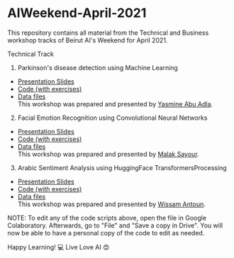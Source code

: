 # AIWeekend-April-2021
This repository contains all material from the Technical and Business workshop tracks of Beirut AI's Weekend for April 2021.

Technical Track
1. Parkinson's disease detection using Machine Learning
- [Presentation Slides](https://docs.google.com/presentation/d/1FB1BtOh0ZGYoTXu1oYpgvlZbp0J__lkK9aWal-Ux5dE/edit?usp=sharing)
- [Code (with exercises)](https://colab.research.google.com/drive/1Gxe7PfCjVkdSlrwgUIH05q67cWRW9stS?usp=sharing)
- [Data files](https://drive.google.com/file/d/1yurl81Yo_4GpjY29uERGuAOBfLwuU0Mb/view?usp=sharing) <br>
This workshop was prepared and presented by [Yasmine Abu Adla](https://lb.linkedin.com/in/yasmine-a-abu-adla-3b99471b6).

2. Facial Emotion Recognition using Convolutional Neural Networks
- [Presentation Slides](https://drive.google.com/file/d/1gF8BPip1MaJaWvdo6Grn-AqSF2926bKc/view?usp=sharing)
- [Code (with exercises)](https://drive.google.com/file/d/1l7UbeclqqRt-qQe0UzvaaGBlXlZ91Ymb/view?usp=sharing)
- [Data files](https://www.dropbox.com/s/dbde3a58uoe657b/dataset.zip?dl=0) <br>
This workshop was prepared and presented by [Malak Sayour](https://www.linkedin.com/in/malak-sayour-25700319a/).

3. Arabic Sentiment Analysis using HuggingFace TransformersProcessing
- [Presentation Slides]()
- [Code (with exercises)]()
- [Data files]()  <br>
This workshop was prepared and presented by [Wissam Antoun](https://www.linkedin.com/in/wissamantoun/).


NOTE: To edit any of the code scripts above, open the file in Google Colaboratory. Afterwards, go to "File" and "Save a copy in Drive". You will now be able to have a personal copy of the code to edit as needed.

Happy Learning! 💻
Live Love AI 😍
